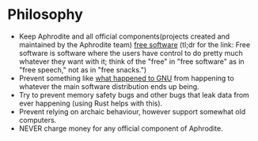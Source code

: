 # Philosophy

- Keep Aphrodite and all official components(projects created and maintained by the Aphrodite team) [free software](https://www.gnu.org/philosophy/free-sw.html) (tl;dr for the link: Free software is software where the users have control to do pretty much whatever they want with it; think of the "free" in "free software" as in "free speech," not as in "free snacks.")
- Prevent something like [what happened to GNU](https://www.gnu.org/gnu/gnu-linux-faq.html) from happening to whatever the main software distribution ends up being.
- Try to prevent memory safety bugs and other bugs that leak data from ever happening (using Rust helps with this).
- Prevent relying on archaic behaviour, however support somewhat old computers.
- NEVER charge money for any official component of Aphrodite.